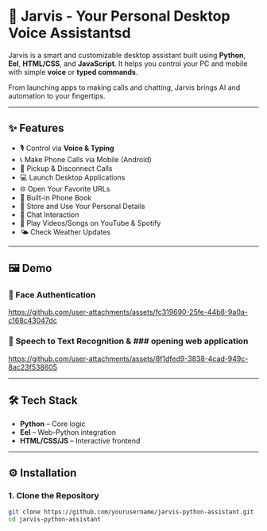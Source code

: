 # 🤖 Jarvis - Your Personal Desktop Voice Assistantsd
  
Jarvis is a smart and customizable desktop assistant built using **Python**, **Eel**, **HTML/CSS**, and **JavaScript**. It helps you control your PC and mobile with simple **voice** or **typed commands**.

From launching apps to making calls and chatting, Jarvis brings AI and automation to your fingertips.

---

## ✨ Features

- 🎙️ Control via **Voice & Typing**
- 📞 Make Phone Calls via Mobile (Android)
- 📲 Pickup & Disconnect Calls
- 💻 Launch Desktop Applications
- 🌐 Open Your Favorite URLs
- 📔 Built-in Phone Book
- 🙋 Store and Use Your Personal Details
- 🤖 Chat Interaction
- 🎵 Play Videos/Songs on YouTube & Spotify
- 🌤️ Check Weather Updates

---


## 🖼️ Demo

### 🔐 Face Authentication  



https://github.com/user-attachments/assets/fc319690-25fe-44b8-9a0a-c168c43047dc


### 🎤 Speech to Text Recognition & ### opening web application 
https://github.com/user-attachments/assets/8f1dfed9-3838-4cad-949c-8ac23f538605

---





## 🛠️ Tech Stack

- **Python** – Core logic
- **Eel** – Web-Python integration
- **HTML/CSS/JS** – Interactive frontend

---

## ⚙️ Installation

### 1. Clone the Repository

```bash
git clone https://github.com/yourusername/jarvis-python-assistant.git
cd jarvis-python-assistant
